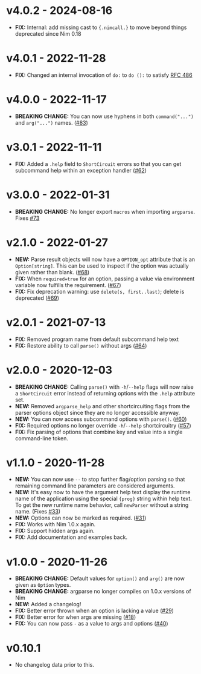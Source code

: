 # v4.0.2 - 2024-08-16

- **FIX:** Internal: add missing cast to `{.nimcall.}` to move beyond things deprecated since Nim 0.18

# v4.0.1 - 2022-11-28

- **FIX:** Changed an internal invocation of `do:` to `do ():` to satisfy [RFC 486](https://github.com/nim-lang/RFCs/issues/486)

# v4.0.0 - 2022-11-17

- **BREAKING CHANGE:** You can now use hyphens in both `command("...")` and `arg("...")` names. ([#83](https://github.com/iffy/nim-argparse/issues/83))

# v3.0.1 - 2022-11-11

- **FIX:** Added a `.help` field to `ShortCircuit` errors so that you can get subcommand help within an exception handler ([#62](https://github.com/iffy/nim-argparse/issues/62))

# v3.0.0 - 2022-01-31

- **BREAKING CHANGE:** No longer export `macros` when importing `argparse`. Fixes [#73](https://github.com/iffy/nim-argparse/issues/73)

# v2.1.0 - 2022-01-27

- **NEW:** Parse result objects will now have a `OPTION_opt` attribute that is an `Option[string]`. This can be used to inspect if the option was actually given rather than blank. ([#68](https://github.com/iffy/nim-argparse/issues/68))
- **FIX:** When `required=true` for an option, passing a value via environment variable now fulfills the requirement. ([#67](https://github.com/iffy/nim-argparse/issues/67))
- **FIX:** Fix deprecation warning: use `delete(s, first..last)`; delete is deprecated ([#69](https://github.com/iffy/nim-argparse/issues/69))

# v2.0.1 - 2021-07-13

- **FIX:** Removed program name from default subcommand help text
- **FIX:** Restore ability to call `parse()` without args ([#64](https://github.com/iffy/nim-argparse/issues/64))

# v2.0.0 - 2020-12-03

- **BREAKING CHANGE:** Calling `parse()` with `-h`/`--help` flags will now raise a `ShortCircuit` error instead of returning options with the `.help` attribute set.
- **NEW:** Removed `argparse_help` and other shortcircuiting flags from the parser options object since they are no longer accessible anyway.
- **NEW:** You can now access subcommand options with `parse()`. ([#60](https://github.com/iffy/nim-argparse/issues/60))
- **FIX:** Required options no longer override `-h`/`--help` shortcircuitry ([#57](https://github.com/iffy/nim-argparse/issues/57))
- **FIX:** Fix parsing of options that combine key and value into a single command-line token.

# v1.1.0 - 2020-11-28

- **NEW:** You can now use `--` to stop further flag/option parsing so that remaining command line parameters are considered arguments.
- **NEW:** It's easy now to have the argument help text display the runtime name of the application using the special `{prog}` string within help text.  To get the new runtime name behavior, call `newParser` without a string name. (Fixes [#33](https://github.com/iffy/nim-argparse/issues/33))
- **NEW:** Options can now be marked as required. ([#31](https://github.com/iffy/nim-argparse/issues/31))
- **FIX:** Works with Nim 1.0.x again.
- **FIX:** Support hidden args again.
- **FIX:** Add documentation and examples back.

# v1.0.0 - 2020-11-26

- **BREAKING CHANGE:** Default values for `option()` and `arg()` are now given as `Option` types.
- **BREAKING CHANGE:** argparse no longer compiles on 1.0.x versions of Nim
- **NEW:** Added a changelog!
- **FIX:** Better error thrown when an option is lacking a value ([#29](https://github.com/iffy/nim-argparse/issues/29))
- **FIX:** Better error for when args are missing ([#18](https://github.com/iffy/nim-argparse/issues/18))
- **FIX:** You can now pass `-` as a value to args and options ([#40](https://github.com/iffy/nim-argparse/issues/40))

# v0.10.1

- No changelog data prior to this.

